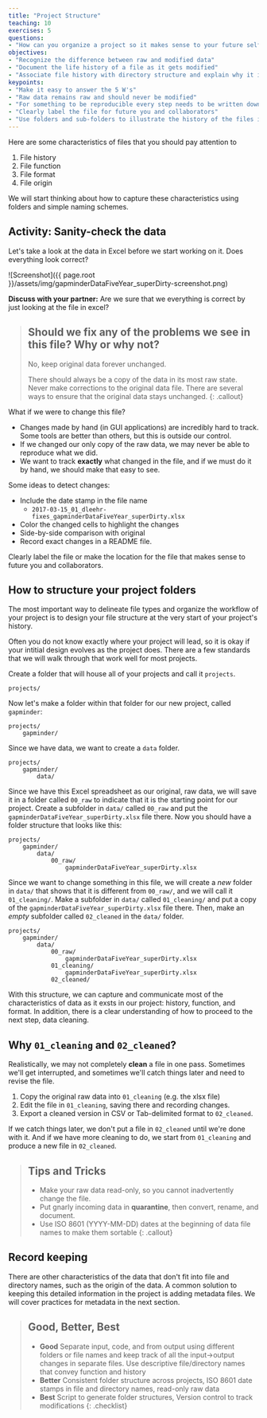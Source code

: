 ```yaml
---
title: "Project Structure"
teaching: 10
exercises: 5
questions:
- "How can you organize a project so it makes sense to your future self?"
objectives:
- "Recognize the difference between raw and modified data"
- "Document the life history of a file as it gets modified"
- "Associate file history with directory structure and explain why it is important to make apparent in project"
keypoints:
- "Make it easy to answer the 5 W's"
- "Raw data remains raw and should never be modified"
- "For something to be reproducible every step needs to be written down"
- "Clearly label the file for future you and collaborators"
- "Use folders and sub-folders to illustrate the history of the files in your project"
---
```


Here are some characteristics of files that you should pay attention to

1. File history
2. File function
3. File format
4. File origin

We will start thinking about how to capture these characteristics using folders and simple naming schemes.

## Activity: Sanity-check the data

Let's take a look at the data in Excel before we start working on it. Does everything look correct?

![Screenshot]({{ page.root }}/assets/img/gapminderDataFiveYear_superDirty-screenshot.png)

**Discuss with your partner:** Are we sure that we everything is correct by just looking at the file in excel?

> ## Should we fix any of the problems we see in this file? Why or why not?
>
> No, keep original data forever unchanged.
>
> There should always be a copy of the data in its most raw state. Never make corrections to the original data file. There are several ways to ensure that the original data stays unchanged.
{: .callout}

What if we were to change this file?

- Changes made by hand (in GUI applications) are incredibly hard to track. Some tools are better than others, but this is outside our control.
- If we changed our only copy of the raw data, we may never be able to reproduce what we did.
- We want to track **exactly** what changed in the file, and if we must do it by hand, we should make that easy to see.

Some ideas to detect changes:

- Include the date stamp in the file name
    - `2017-03-15_01_dleehr-fixes_gapminderDataFiveYear_superDirty.xlsx`
- Color the changed cells to highlight the changes
- Side-by-side comparison with original
- Record exact changes in a README file.

Clearly label the file or make the location for the file that makes sense to future you and collaborators.

## How to structure your project folders

The most important way to delineate file types and organize the workflow of your project is to design your file structure at the very start of your project's history.

Often you do not know exactly where your project will lead, so it is okay if your intitial design evolves as the project does. There are a few standards that we will walk through that work well for most projects.

Create a folder that will house all of your projects and call it `projects`.

```
projects/
```

Now let's make a folder within that folder for our new project, called `gapminder`:

```
projects/
    gapminder/
```

Since we have data, we want to create a `data` folder.

```
projects/
    gapminder/
        data/
```

Since we have this Excel spreadsheet as our original, raw data, we will save it in a folder called `00_raw` to indicate that it is the starting point for our project. Create a subfolder in `data/` called `00_raw` and put the `gapminderDataFiveYear_superDirty.xlsx` file there. Now you should have a folder structure that looks like this:

```
projects/
    gapminder/
        data/
            00_raw/
                gapminderDataFiveYear_superDirty.xlsx
```


Since we want to change something in this file, we will create a *new* folder in `data/` that shows that it is different from `00_raw/`, and we will call it `01_cleaning/`. Make a subfolder in `data/` called `01_cleaning/` and put a copy of the `gapminderDataFiveYear_superDirty.xlsx` file there. Then, make an *empty* subfolder called `02_cleaned` in the `data/` folder.

```
projects/
    gapminder/
        data/
            00_raw/
                gapminderDataFiveYear_superDirty.xlsx
            01_cleaning/
                gapminderDataFiveYear_superDirty.xlsx
            02_cleaned/
```

With this structure, we can capture and communicate most of the characteristics of data as it exsts in our project: history, function, and format. In addition, there is a clear understanding of how to proceed to the next step, data cleaning.

## Why `01_cleaning` and `02_cleaned`?

Realistically, we may not completely **clean** a file in one pass. Sometimes we'll get interrupted, and sometimes we'll catch things later and need to revise the file.

1. Copy the original raw data into `01_cleaning` (e.g. the xlsx file)
2. Edit the file in `01_cleaning`, saving there and recording changes.
3. Export a cleaned version in CSV or Tab-delimited format to `02_cleaned`.

If we catch things later, we
don't put a file in `02_cleaned` until we're done with it. And if we have more cleaning to do, we start from `01_cleaning` and produce a new file in `02_cleaned`.

> ## Tips and Tricks
>
> - Make your raw data read-only, so you cannot inadvertently change the file.
> - Put gnarly incoming data in **quarantine**, then convert, rename, and document.
> - Use ISO 8601 (YYYY-MM-DD) dates at the beginning of data file names to make them sortable
{: .callout}

## Record keeping

There are other characteristics of the data that don't fit into file and directory names, such as the origin of the data. A common solution to keeping this detailed information in the project is adding metadata files. We will cover practices for metadata in the next section.

> ## Good, Better, Best
> * **Good** Separate input, code, and from output using different folders or file names and keep track of all the input->output changes in separate files. Use descriptive file/directory names that convey function and history
> * **Better** Consistent folder structure across projects, ISO 8601 date stamps in file and directory names, read-only raw data
> * **Best** Script to generate folder structures, Version control to track modifications
{: .checklist}
